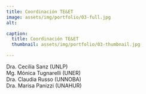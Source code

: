 ```yaml
---
title: Coordinación TE&ET
image: assets/img/portfolio/03-full.jpg
alt: 

caption:
  title: Coordinación TE&ET
  thumbnail: assets/img/portfolio/03-thumbnail.jpg

---
```

Dra. Cecilia Sanz (UNLP)  
Mg. Mónica Tugnarelli (UNER)  
Dra. Claudia Russo (UNNOBA)  
Dra. Marisa Panizzi (UNAHUR)  